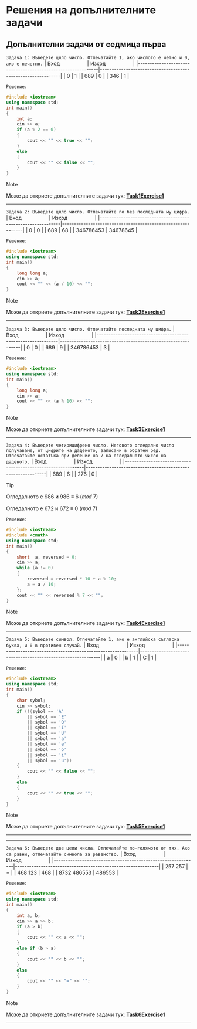 # Решения на допълнителните задачи

## Допълнителни задачи от седмица първа
`Задача 1: Въведете цяло число. Отпечатайте 1, ако числото е четно и 0, ако е нечетно.`
| Вход&nbsp;&nbsp;&nbsp;&nbsp;&nbsp;&nbsp;&nbsp;&nbsp;&nbsp;&nbsp;&nbsp;&nbsp;&nbsp;&nbsp;&nbsp;&nbsp;&nbsp;&nbsp; | Изход&nbsp;&nbsp;&nbsp;&nbsp;&nbsp;&nbsp;&nbsp;&nbsp;&nbsp;&nbsp;&nbsp;&nbsp;&nbsp;&nbsp;&nbsp;&nbsp;&nbsp;&nbsp; |
|-------------------------------------------------------------|-------------------------------------------------------------|
| 0                                                          | 1                                                           |
| 689                                                          | 0                                                           |
| 346                                                          | 1                                                           |

`Решение:`
```cpp
#include <iostream>
using namespace std;
int main()
{
    int a;
    cin >> a;
	if (a % 2 == 0)
	{
		cout << "" << true << "";
	}
	else
	{
		cout << "" << false << "";
	}
}
```

> [!NOTE]
> Може да откриете допълнителните задачи тук:
>  [**Task1Exercise1**](https://github.com/cathy-09/Introduction-To-Programming/blob/main/Week%201/Tasks/cppFilesExercise1/Task1Exercise1.cpp)

<hr style="border-width: 5px !important;">

`Задача 2: Въведете цяло число. Отпечатайте го без последната му цифра.`
| Вход&nbsp;&nbsp;&nbsp;&nbsp;&nbsp;&nbsp;&nbsp;&nbsp;&nbsp;&nbsp;&nbsp;&nbsp;&nbsp;&nbsp;&nbsp;&nbsp;&nbsp;&nbsp; | Изход&nbsp;&nbsp;&nbsp;&nbsp;&nbsp;&nbsp;&nbsp;&nbsp;&nbsp;&nbsp;&nbsp;&nbsp;&nbsp;&nbsp;&nbsp;&nbsp;&nbsp;&nbsp; |
|-------------------------------------------------------------|-------------------------------------------------------------|
| 0                                                          | 0                                                           |
| 689                                                          | 68                                                           |
| 346786453                                                          | 34678645                                                           |

`Решение:`
```cpp
#include <iostream>
using namespace std;
int main()
{
	long long a;
	cin >> a;
	cout << "" << (a / 10) << "";
}
```

> [!NOTE]
> Може да откриете допълнителните задачи тук:
>  [**Task2Exercise1**](https://github.com/cathy-09/Introduction-To-Programming/blob/main/Week%201/Tasks/cppFilesExercise1/Task2Exercise1.cpp)

<hr style="border-width: 5px !important;">

`Задача 3: Въведете цяло число. Отпечатайте последната му цифра.`
| Вход&nbsp;&nbsp;&nbsp;&nbsp;&nbsp;&nbsp;&nbsp;&nbsp;&nbsp;&nbsp;&nbsp;&nbsp;&nbsp;&nbsp;&nbsp;&nbsp;&nbsp;&nbsp; | Изход&nbsp;&nbsp;&nbsp;&nbsp;&nbsp;&nbsp;&nbsp;&nbsp;&nbsp;&nbsp;&nbsp;&nbsp;&nbsp;&nbsp;&nbsp;&nbsp;&nbsp;&nbsp; |
|-------------------------------------------------------------|-------------------------------------------------------------|
| 0                                                          | 0                                                           |
| 689                                                          | 9                                                           |
| 346786453                                                          | 3                                                           |

`Решение:`
```cpp
#include <iostream>
using namespace std;
int main()
{
	long long a;
	cin >> a;
	cout << "" << (a % 10) << "";
}
```

> [!NOTE]
> Може да откриете допълнителните задачи тук:
>  [**Task3Exercise1**](https://github.com/cathy-09/Introduction-To-Programming/blob/main/Week%201/Tasks/cppFilesExercise1/Task3Exercise1.cpp)

<hr style="border-width: 5px !important;">

`Задача 4: Въведете четирицифрено число. Неговото огледално число получаваме, от цифрите на даденото, записани в обратен ред. Отпечатайте остатъка при деление на 7 на огледалното число на даденото.`
| Вход&nbsp;&nbsp;&nbsp;&nbsp;&nbsp;&nbsp;&nbsp;&nbsp;&nbsp;&nbsp;&nbsp;&nbsp;&nbsp;&nbsp;&nbsp;&nbsp;&nbsp;&nbsp; | Изход&nbsp;&nbsp;&nbsp;&nbsp;&nbsp;&nbsp;&nbsp;&nbsp;&nbsp;&nbsp;&nbsp;&nbsp;&nbsp;&nbsp;&nbsp;&nbsp;&nbsp;&nbsp; |
|-------------------------------------------------------------|-------------------------------------------------------------|
| 689                                                          | 6                                                           |
| 276                                                          | 0                                                           |

> [!TIP]
> Огледалното е 986 и 986 ≡ 6 (𝑚𝑜𝑑 7)
> 
> Огледалното е 672 и 672 ≡ 0 (𝑚𝑜𝑑 7)

`Решение:`
```cpp
#include <iostream>
#include <cmath>
using namespace std;
int main()
{
    short  a, reversed = 0;
    cin >> a;
    while (a != 0)
    {
        reversed = reversed * 10 + a % 10;
        a = a / 10;
    };
    cout << "" << reversed % 7 << "";
}
```

> [!NOTE]
> Може да откриете допълнителните задачи тук:
>  [**Task4Exercise1**](https://github.com/cathy-09/Introduction-To-Programming/blob/main/Week%201/Tasks/cppFilesExercise1/Task4Exercise1.cpp)

<hr style="border-width: 5px !important;">

`Задача 5: Въведете символ. Отпечатайте 1, ако е английска съгласна буква, и 0 в противен случай.`
| Вход&nbsp;&nbsp;&nbsp;&nbsp;&nbsp;&nbsp;&nbsp;&nbsp;&nbsp;&nbsp;&nbsp;&nbsp;&nbsp;&nbsp;&nbsp;&nbsp;&nbsp;&nbsp; | Изход&nbsp;&nbsp;&nbsp;&nbsp;&nbsp;&nbsp;&nbsp;&nbsp;&nbsp;&nbsp;&nbsp;&nbsp;&nbsp;&nbsp;&nbsp;&nbsp;&nbsp;&nbsp; |
|-------------------------------------------------------------|-------------------------------------------------------------|
| a                                                          | 0                                                           |
| b                                                          | 1                                                           |
| C                                                          | 1                                                           |

`Решение:`
```cpp
#include <iostream>
using namespace std;
int main()
{
    char sybol;
    cin >> sybol;
    if (!(sybol == 'A' 
        || sybol == 'E' 
        || sybol == 'O' 
        || sybol == 'I' 
        || sybol == 'U'
        || sybol == 'a'
        || sybol == 'e'
        || sybol == 'o'
        || sybol == 'i'
        || sybol == 'u'))
    {
        cout << "" << false << "";
    }
    else
    {
        cout << "" << true << "";
    }
}
```

> [!NOTE]
> Може да откриете допълнителните задачи тук:
>  [**Task5Exercise1**](https://github.com/cathy-09/Introduction-To-Programming/blob/main/Week%201/Tasks/cppFilesExercise1/Task5Exercise1.cpp)

<hr style="border-width: 5px !important;">

<hr style="border-width: 5px !important;">

`Задача 6: Въведете две цели числа. Отпечатайте по-голямото от тях. Ако са равни, отпечатайте символа за равенство.`
| Вход&nbsp;&nbsp;&nbsp;&nbsp;&nbsp;&nbsp;&nbsp;&nbsp;&nbsp;&nbsp;&nbsp;&nbsp;&nbsp;&nbsp;&nbsp;&nbsp;&nbsp;&nbsp; | Изход&nbsp;&nbsp;&nbsp;&nbsp;&nbsp;&nbsp;&nbsp;&nbsp;&nbsp;&nbsp;&nbsp;&nbsp;&nbsp;&nbsp;&nbsp;&nbsp;&nbsp;&nbsp; |
|-------------------------------------------------------------|-------------------------------------------------------------|
| 257 257                                                          | =                                                           |
| 468 123                                                          | 468                                                           |
| 8732 486553                                                          | 486553                                                           |

`Решение:`
```cpp
#include <iostream>
using namespace std;
int main()
{
	int a, b;
	cin >> a >> b;
	if (a > b)
	{
		cout << "" << a << "";
	}
	else if (b > a)
	{
		cout << "" << b << "";
	}
	else
	{
		cout << "" << "=" << "";
	}
}
```

> [!NOTE]
> Може да откриете допълнителните задачи тук:
>  [**Task6Exercise1**](https://github.com/cathy-09/Introduction-To-Programming/blob/main/Week%201/Tasks/cppFilesExercise1/Task6Exercise1.cpp)

<hr style="border-width: 5px !important;">
